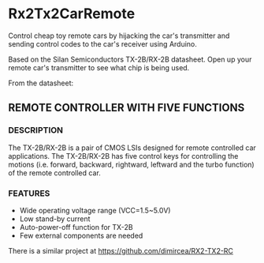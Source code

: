 # Rx2Tx2CarRemote
Control cheap toy remote cars by hijacking the car's transmitter and sending control codes to the car's receiver using Arduino.

Based on the Silan Semiconductors TX-2B/RX-2B datasheet. Open up your remote car's transmitter to see what chip is being used.

From the datasheet:

## REMOTE CONTROLLER WITH FIVE FUNCTIONS 

### DESCRIPTION
The TX-2B/RX-2B is a pair of CMOS LSIs designed for remote controlled car applications. The TX-2B/RX-2B has five control keys for controlling the motions (i.e. forward, backward, rightward, leftward and the turbo function) of the remote controlled car.

### FEATURES
- Wide operating voltage range (VCC=1.5~5.0V)
- Low stand-by current
- Auto-power-off function for TX-2B
- Few external components are needed

There is a similar project at https://github.com/dimircea/RX2-TX2-RC

